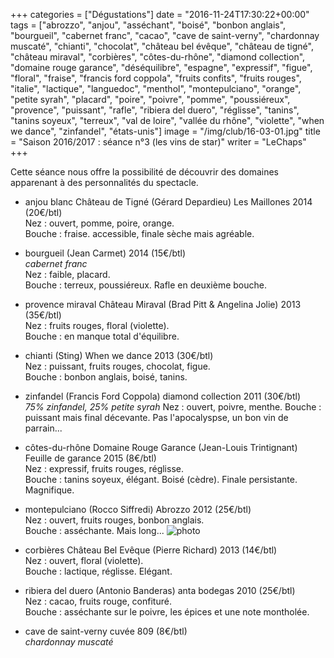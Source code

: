 +++
categories = ["Dégustations"]
date = "2016-11-24T17:30:22+00:00"
tags = ["abrozzo", "anjou", "asséchant", "boisé", "bonbon anglais", "bourgueil", "cabernet franc", "cacao", "cave de saint-verny", "chardonnay muscaté", "chianti", "chocolat", "château bel évêque", "château de tigné", "château miraval", "corbières", "côtes-du-rhône", "diamond collection", "domaine rouge garance", "déséquilibre", "espagne", "expressif", "figue", "floral", "fraise", "francis ford coppola", "fruits confits", "fruits rouges", "italie", "lactique", "languedoc", "menthol", "montepulciano", "orange", "petite syrah", "placard", "poire", "poivre", "pomme", "poussiéreux", "provence", "puissant", "rafle", "ribiera del duero", "réglisse", "tanins", "tanins soyeux", "terreux", "val de loire", "vallée du rhône", "violette", "when we dance", "zinfandel", "états-unis"] 
image = "/img/club/16-03-01.jpg"
title = "Saison 2016/2017 : séance n°3 (les vins de star)"
writer = "LeChaps"
+++

Cette séance nous offre la possibilité de découvrir des domaines apparenant à des personnalités du spectacle.

* anjou blanc Château de Tigné (Gérard Depardieu) Les Maillones 2014 (20€/btl)  
Nez : ouvert, pomme, poire, orange.  
Bouche : fraise. accessible, finale sèche mais agréable.

* bourgueil (Jean Carmet) 2014 (15€/btl) <i class="fa fa-minus-circle"></i>  
_cabernet franc_  
Nez : faible, placard.  
Bouche : terreux, poussiéreux. Rafle en deuxième bouche.

* provence miraval Château Miraval (Brad Pitt & Angelina Jolie) 2013 (35€/btl) <i class="fa fa-minus-circle"></i>  
Nez : fruits rouges, floral (violette).  
Bouche : en manque total d'équilibre.

* chianti (Sting) When we dance 2013 (30€/btl)  
Nez : puissant, fruits rouges, chocolat, figue.  
Bouche : bonbon anglais, boisé, tanins.

* zinfandel (Francis Ford Coppola) diamond collection 2011 (30€/btl)  
_75% zinfandel, 25% petite syrah_
Nez : ouvert, poivre, menthe.
Bouche : puissant mais final décevante. Pas l'apocalyspse, un bon vin de parrain...

* côtes-du-rhône Domaine Rouge Garance (Jean-Louis Trintignant) Feuille de garance 2015 (8€/btl) <i class="fa fa-plus-circle"></i>  
Nez : expressif, fruits rouges, réglisse.  
Bouche : tanins soyeux, élégant. Boisé (cèdre). Finale persistante. Magnifique.

* montepulciano (Rocco Siffredi) Abrozzo 2012 (25€/btl)  
Nez : ouvert, fruits rouges, bonbon anglais.  
Bouche : asséchante. Mais long...
![photo][1]

* corbières Château Bel Evêque (Pierre Richard) 2013 (14€/btl) <i class="fa fa-plus-circle"></i>  
Nez : ouvert, floral (violette).  
Bouche : lactique, réglisse. Elégant.

* ribiera del duero (Antonio Banderas) anta bodegas 2010 (25€/btl)  
Nez : cacao, fruits rouge, confituré.  
Bouche : asséchante sur le poivre, les épices et une note montholée.

* cave de saint-verny cuvée 809 (8€/btl)  
_chardonnay muscaté_

[1]: /img/club/16-03-01.jpg
